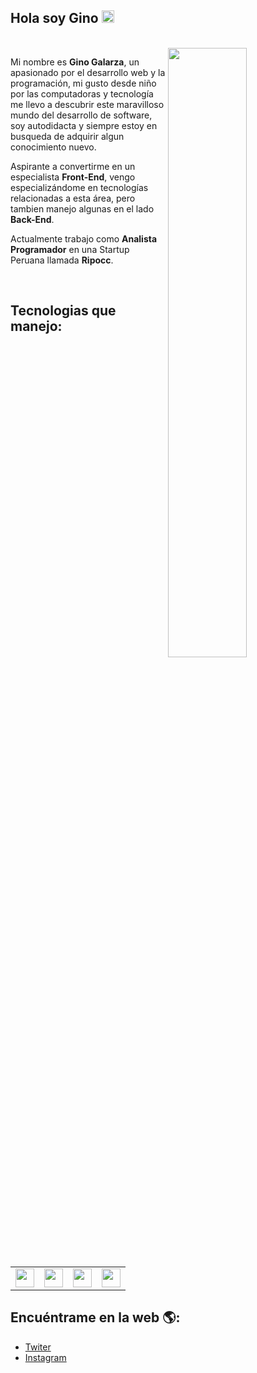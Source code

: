 ## Hola soy Gino <img src="https://camo.githubusercontent.com/e8e7b06ecf583bc040eb60e44eb5b8e0ecc5421320a92929ce21522dbc34c891/68747470733a2f2f6d656469612e67697068792e636f6d2f6d656469612f6876524a434c467a6361737252346961377a2f67697068792e676966" width="20" height="20"/>
<br>

<img src="https://imgur.com/PWIT8eC.png" width="50%" align="right"/>

Mi nombre es **Gino Galarza**, un apasionado por el desarrollo web y la programación, mi gusto desde niño por las computadoras y tecnología me llevo a descubrir este maravilloso mundo del desarrollo de software, soy autodidacta y siempre estoy en busqueda de adquirir algun conocimiento nuevo.

Aspirante a convertirme en un especialista **Front-End**, vengo especializándome en tecnologías relacionadas a esta área, pero tambien manejo algunas en el lado **Back-End**.

Actualmente trabajo como **Analista Programador** en una Startup Peruana llamada **Ripocc**.

<br>

## Tecnologias que manejo:

<br>
<table>
    <tr>
        <td> <img src="https://imgur.com/YIIEDIZ.png" width="30" height="30"/> </td>
        <td> <img src="https://imgur.com/27FMPg7.png" width="30" height="30"/> </td>
        <td> <img src=https://imgur.com/JgNgVyZ.png" width="30" height="30"/> </td>
        <td> <img src="https://imgur.com/5hTNSNE.png" width="30" height="30"/> </td>
    </tr>
</table> 
 
## Encuéntrame en la web 🌎:
* [Twiter](https://twitter.com/ginogalarzac)
* [Instagram](https://www.instagram.com/ginogalarzac/)

<!--
**ginogalarzac/ginogalarzac** is a ✨ _special_ ✨ repository because its `README.md` (this file) appears on your GitHub profile.

Here are some ideas to get you started:

- 🔭 I’m currently working on ...
- 🌱 I’m currently learning ...
- 👯 I’m looking to collaborate on ...
- 🤔 I’m looking for help with ...
- 💬 Ask me about ...
- 📫 How to reach me: ...
- 😄 Pronouns: ...
- ⚡ Fun fact: ...
-->
